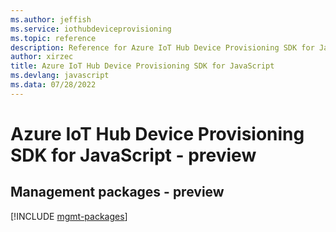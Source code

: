 ```yaml
---
ms.author: jeffish
ms.service: iothubdeviceprovisioning
ms.topic: reference
description: Reference for Azure IoT Hub Device Provisioning SDK for JavaScript
author: xirzec
title: Azure IoT Hub Device Provisioning SDK for JavaScript
ms.devlang: javascript
ms.data: 07/28/2022
---
```

# Azure IoT Hub Device Provisioning SDK for JavaScript - preview

## Management packages - preview
[!INCLUDE [mgmt-packages](iot-hub-device-provisioning-mgmt-index.md)]
